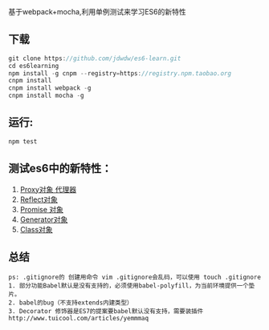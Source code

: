 基于webpack+mocha,利用单例测试来学习ES6的新特性

下载
----

```js
git clone https://github.com/jdwdw/es6-learn.git
cd es6learning
npm install -g cnpm --registry=https://registry.npm.taobao.org
cnpm install
cnpm install webpack -g
cnpm install mocha -g
```

运行:
-----

```js
npm test
```

测试es6中的新特性：
-------------------

1.	[Proxy对象 代理器](./test/proxy.js)
2.	[Reflect对象](./test/reflect.js)
3.	[Promise 对象](./test/promise.js)
4.	[Generator对象](./test/generator.js)
5.  [Class对象](./test/class.js)



总结
----

```
ps: .gitignore的 创建用命令 vim .gitignore会乱码，可以使用 touch .gitignore
1. 部分功能Babel默认是没有支持的，必须使用babel-polyfill，为当前环境提供一个垫片。
2. babel的bug（不支持extends内建类型）
3. Decorator 修饰器是ES7的提案要babel默认没有支持，需要装插件   http://www.tuicool.com/articles/yemmmaq
```
